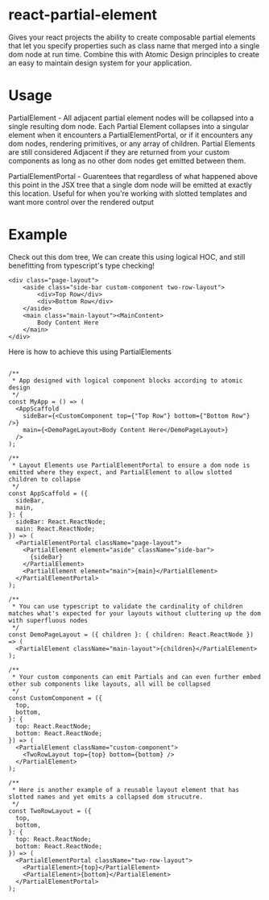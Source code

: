 # react-partial-element

Gives your react projects the ability to create composable partial elements that let you specify properties such as class name that merged into a single dom node at run time. Combine this with Atomic Design principles to create an easy to maintain design system for your application.

# Usage

PartialElement - All adjacent partial element nodes will be collapsed into a single resulting dom node. Each Partial Element collapses into a singular element when it encounters a PartialElementPortal, or if it encounters any dom nodes, rendering primitives, or any array of children. Partial Elements are still considered Adjacent if they are returned from your custom components as long as no other dom nodes get emitted between them.

PartialElementPortal - Guarentees that regardless of what happened above this point in the JSX tree that a single dom node will be emitted at exactly this location. Useful for when you're working with slotted templates and want more control over the rendered output

# Example

Check out this dom tree, We can create this using logical HOC, and still benefitting from typescript's type checking!

```
<div class="page-layout">
    <aside class="side-bar custom-component two-row-layout">
        <div>Top Row</div>
        <div>Bottom Row</div>
    </aside>
    <main class="main-layout"><MainContent>
        Body Content Here
    </main>
</div>
```

Here is how to achieve this using PartialElements

```

/**
 * App designed with logical component blocks according to atomic design
 */
const MyApp = () => (
  <AppScaffold
    sideBar={<CustomComponent top={"Top Row"} bottom={"Bottom Row"} />}
    main={<DemoPageLayout>Body Content Here</DemoPageLayout>}
  />
);

/**
 * Layout Elements use PartialElementPortal to ensure a dom node is emitted where they expect, and PartialElement to allow slotted children to collapse
 */
const AppScaffold = ({
  sideBar,
  main,
}: {
  sideBar: React.ReactNode;
  main: React.ReactNode;
}) => (
  <PartialElementPortal className="page-layout">
    <PartialElement element="aside" className="side-bar">
      {sideBar}
    </PartialElement>
    <PartialElement element="main">{main}</PartialElement>
  </PartialElementPortal>
);

/**
 * You can use typescript to validate the cardinality of children matches what's expected for your layouts without cluttering up the dom with superfluous nodes
 */
const DemoPageLayout = ({ children }: { children: React.ReactNode }) => (
  <PartialElement className="main-layout">{children}</PartialElement>
);

/**
 * Your custom components can emit Partials and can even further embed other sub components like layouts, all will be collapsed
 */
const CustomComponent = ({
  top,
  bottom,
}: {
  top: React.ReactNode;
  bottom: React.ReactNode;
}) => (
  <PartialElement className="custom-component">
    <TwoRowLayout top={top} bottom={bottom} />
  </PartialElement>
);

/**
 * Here is another example of a reusable layout element that has slotted names and yet emits a collapsed dom strucutre.
 */
const TwoRowLayout = ({
  top,
  bottom,
}: {
  top: React.ReactNode;
  bottom: React.ReactNode;
}) => (
  <PartialElementPortal className="two-row-layout">
    <PartialElement>{top}</PartialElement>
    <PartialElement>{bottom}</PartialElement>
  </PartialElementPortal>
);

```
